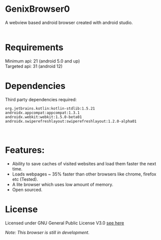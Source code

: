 # GenixBrowser0
A webview based android browser created with android studio.
<br><br>
# Requirements
Minimum api: 21 (android 5.0 and up)
<br>Targeted api: 31 (android 12)

# Dependencies
Third party dependencies required:
```
org.jetbrains.kotlin:kotlin-stdlib:1.5.21
androidx.appcompat:appcompat:1.3.1
androidx.webkit:webkit:1.5.0-beta01
androidx.swiperefreshlayout:swiperefreshlayout:1.2.0-alpha01
```
<br>


# Features:

- Ability to save caches of visited websites and load them faster the next time.
- Loads webpages ~ 35% faster than other browsers like chrome, firefox etc (Tested).
- A lite browser which uses low amount of memory.
- Open sourced.


# License
Licensed under GNU General Public License V3.0
<a href="https://github.com/randomboi404/GenixBrowser0/blob/main/LICENSE">see here</a>


_Note: This browser is still in development._

